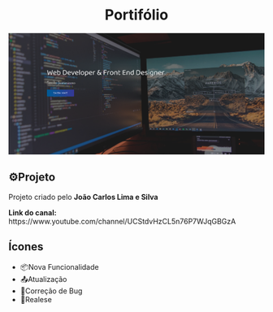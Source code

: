 <h1 align="center">Portifólio</h1>

<div>
  <img src="./.github/preview.png">
</div>

## ⚙️Projeto
<p>Projeto criado pelo <strong>João Carlos Lima e Silva</strong></p>
<p><strong>Link do canal:</strong> https://www.youtube.com/channel/UCStdvHzCL5n76P7WJqGBGzA</p>

## Ícones

* 📦Nova Funcionalidade
* 📤Atualização
* 🐞Correção de Bug
* 🚩Realese
